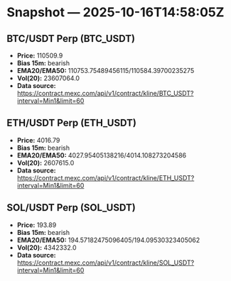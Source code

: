 # Snapshot — 2025-10-16T14:58:05Z

## BTC/USDT Perp (BTC_USDT)
- **Price:** 110509.9
- **Bias 15m:** bearish
- **EMA20/EMA50:** 110753.75489456115/110584.39700235275
- **Vol(20):** 23607064.0
- **Data source:** https://contract.mexc.com/api/v1/contract/kline/BTC_USDT?interval=Min1&limit=60

## ETH/USDT Perp (ETH_USDT)
- **Price:** 4016.79
- **Bias 15m:** bearish
- **EMA20/EMA50:** 4027.95405138216/4014.108273204586
- **Vol(20):** 2607615.0
- **Data source:** https://contract.mexc.com/api/v1/contract/kline/ETH_USDT?interval=Min1&limit=60

## SOL/USDT Perp (SOL_USDT)
- **Price:** 193.89
- **Bias 15m:** bearish
- **EMA20/EMA50:** 194.57182475096405/194.09530323405062
- **Vol(20):** 4342332.0
- **Data source:** https://contract.mexc.com/api/v1/contract/kline/SOL_USDT?interval=Min1&limit=60
